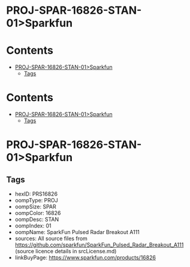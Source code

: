 
PROJ-SPAR-16826-STAN-01>Sparkfun
================================

Contents
========

* [PROJ-SPAR-16826-STAN-01>Sparkfun](#proj-spar-16826-stan-01sparkfun)
	* [Tags](#tags)

Contents
========

* [PROJ-SPAR-16826-STAN-01>Sparkfun](#proj-spar-16826-stan-01sparkfun)
	* [Tags](#tags)

# PROJ-SPAR-16826-STAN-01>Sparkfun

## Tags

- hexID: PRS16826
- oompType: PROJ
- oompSize: SPAR
- oompColor: 16826
- oompDesc: STAN
- oompIndex: 01
- oompName: SparkFun Pulsed Radar Breakout A111
- sources: All source files from https://github.com/sparkfun/SparkFun_Pulsed_Radar_Breakout_A111 (source licence details in srcLicense.md)
- linkBuyPage: https://www.sparkfun.com/products/16826
